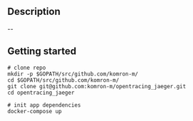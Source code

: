 ## Description
--

## Getting started

```shell
# clone repo
mkdir -p $GOPATH/src/github.com/komron-m/
cd $GOPATH/src/github.com/komron-m/
git clone git@github.com:komron-m/opentracing_jaeger.git
cd opentracing_jaeger

# init app dependencies
docker-compose up
```
